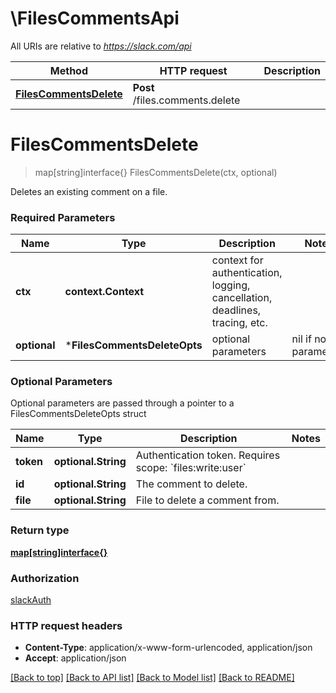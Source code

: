 # \FilesCommentsApi

All URIs are relative to *https://slack.com/api*

Method | HTTP request | Description
------------- | ------------- | -------------
[**FilesCommentsDelete**](FilesCommentsApi.md#FilesCommentsDelete) | **Post** /files.comments.delete | 


# **FilesCommentsDelete**
> map[string]interface{} FilesCommentsDelete(ctx, optional)


Deletes an existing comment on a file.

### Required Parameters

Name | Type | Description  | Notes
------------- | ------------- | ------------- | -------------
 **ctx** | **context.Context** | context for authentication, logging, cancellation, deadlines, tracing, etc.
 **optional** | ***FilesCommentsDeleteOpts** | optional parameters | nil if no parameters

### Optional Parameters
Optional parameters are passed through a pointer to a FilesCommentsDeleteOpts struct

Name | Type | Description  | Notes
------------- | ------------- | ------------- | -------------
 **token** | **optional.String**| Authentication token. Requires scope: &#x60;files:write:user&#x60; | 
 **id** | **optional.String**| The comment to delete. | 
 **file** | **optional.String**| File to delete a comment from. | 

### Return type

[**map[string]interface{}**](interface{}.md)

### Authorization

[slackAuth](../README.md#slackAuth)

### HTTP request headers

 - **Content-Type**: application/x-www-form-urlencoded, application/json
 - **Accept**: application/json

[[Back to top]](#) [[Back to API list]](../README.md#documentation-for-api-endpoints) [[Back to Model list]](../README.md#documentation-for-models) [[Back to README]](../README.md)

